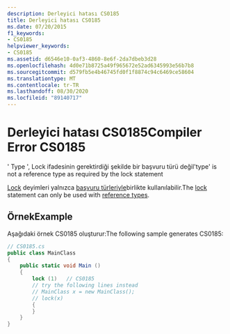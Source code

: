 ```yaml
---
description: Derleyici hatası CS0185
title: Derleyici hatası CS0185
ms.date: 07/20/2015
f1_keywords:
- CS0185
helpviewer_keywords:
- CS0185
ms.assetid: d6546e10-0af3-4860-8e6f-2da7dbeb3d28
ms.openlocfilehash: 4d0e71b8725a49f965672e52ad6345993e56b7b8
ms.sourcegitcommit: d579fb5e4b46745fd0f1f8874c94c6469ce58604
ms.translationtype: MT
ms.contentlocale: tr-TR
ms.lasthandoff: 08/30/2020
ms.locfileid: "89140717"
---
```

# <a name="compiler-error-cs0185"></a><span data-ttu-id="67f40-103">Derleyici hatası CS0185</span><span class="sxs-lookup"><span data-stu-id="67f40-103">Compiler Error CS0185</span></span>
<span data-ttu-id="67f40-104">' Type ', Lock ifadesinin gerektirdiği şekilde bir başvuru türü değil</span><span class="sxs-lookup"><span data-stu-id="67f40-104">'type' is not a reference type as required by the lock statement</span></span>  
  
 <span data-ttu-id="67f40-105">[Lock](../language-reference/keywords/lock-statement.md) deyimleri yalnızca [başvuru türleriyle](../language-reference/keywords/reference-types.md)birlikte kullanılabilir.</span><span class="sxs-lookup"><span data-stu-id="67f40-105">The [lock](../language-reference/keywords/lock-statement.md) statement can only be used with [reference types](../language-reference/keywords/reference-types.md).</span></span>
  
## <a name="example"></a><span data-ttu-id="67f40-106">Örnek</span><span class="sxs-lookup"><span data-stu-id="67f40-106">Example</span></span>  
 <span data-ttu-id="67f40-107">Aşağıdaki örnek CS0185 oluşturur:</span><span class="sxs-lookup"><span data-stu-id="67f40-107">The following sample generates CS0185:</span></span>  
  
```csharp  
// CS0185.cs  
public class MainClass  
{  
    public static void Main ()  
    {  
        lock (1)   // CS0185  
        // try the following lines instead  
        // MainClass x = new MainClass();  
        // lock(x)  
        {  
        }  
    }  
}  
```
